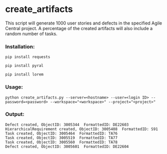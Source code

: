 # create_artifacts
This script will generate 1000 user stories and defects in the specified Agile Central project.  A percentage of the created artifacts will also include a random number of tasks.

### Installation:
`pip install requests`

`pip install pyral`

`pip install lorem`

### Usage:
`python create_artifacts.py --server=<hostname> --user=<login ID> --password=<password> --workspace="<workspace>" --project="<project>"`


### Output:
```
Defect created, ObjectID: 3005344  FormattedID: DE22603
HierarchicalRequirement created, ObjectID: 3005408  FormattedID: S91
Task created, ObjectID: 3005464  FormattedID: TA76
Task created, ObjectID: 3005519  FormattedID: TA77
Task created, ObjectID: 3005560  FormattedID: TA78
Defect created, ObjectID: 3005601  FormattedID: DE22604
```
